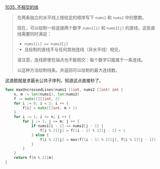 [1035. 不相交的线](https://leetcode.cn/problems/uncrossed-lines/)

> 在两条独立的水平线上按给定的顺序写下 `nums1` 和 `nums2` 中的整数。
>
> 现在，可以绘制一些连接两个数字 `nums1[i]` 和 `nums2[j]` 的直线，这些直线需要同时满足：
>
> -  `nums1[i] == nums2[j]`
> - 且绘制的直线不与任何其他连线（非水平线）相交。
>
> 请注意，连线即使在端点也不能相交：每个数字只能属于一条连线。
>
> 以这种方法绘制线条，并返回可以绘制的最大连线数。

这道题就是求最长公共子序列，知道这点直接秒了。

```go
func maxUncrossedLines(nums1 []int, nums2 []int) int {
    n, m := len(nums1), len(nums2)
    f := make([][]int, 2)
    for i := 0; i < 2; i ++ {
        f[i] = make([]int, m + 1)
    }
    for i := 1; i <= n; i ++ {
        for j := 1; j <= m; j ++ {
            if nums1[i - 1] == nums2[j - 1] {
                f[i % 2][j] = f[(i - 1) % 2][j - 1] + 1
            } else {
                f[i % 2][j] = max(f[(i - 1) % 2][j], f[i % 2][j - 1])
            }
        }
    }
    return f[n % 2][m]
}
```


